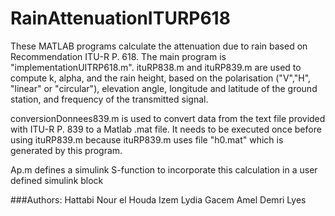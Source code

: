 # RainAttenuationITURP618

These MATLAB programs calculate the attenuation due to rain based on Recommendation ITU-R P. 618. The main program is "implementationUITRP618.m". 
ituRP838.m and ituRP839.m are used to compute k, alpha, and the rain height, based on the polarisation ("V","H", "linear" or "circular"), elevation angle, 
longitude and latitude of the ground station, and frequency of the transmitted signal.

conversionDonnees839.m is used to convert data from the text file provided with ITU-R P. 839 to a Matlab .mat file. It needs to be executed once before using ituRP839.m
because ituRP839.m uses file "h0.mat" which is generated by this program.

Ap.m defines a simulink S-function to incorporate this calculation in a user defined simulink block

###Authors:
Hattabi Nour el Houda
Izem Lydia
Gacem Amel
Demri Lyes
